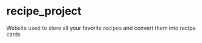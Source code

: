 # recipe_project
Website used to store all your favorite recipes and convert them into recipe cards
